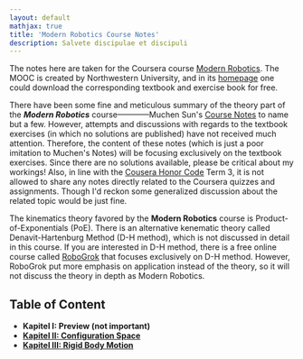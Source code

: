 ```yaml
---
layout: default
mathjax: true
title: 'Modern Robotics Course Notes'
description: Salvete discipulae et discipuli
---
```

The notes here are taken for the Coursera course [Modern Robotics](https://www.coursera.org/specializations/modernrobotics). The MOOC is created by Northwestern University, and in its [homepage](http://hades.mech.northwestern.edu/index.php/Modern_Robotics) one could download the corresponding textbook and exercise book for free. 

There have been some fine and meticulous summary of the theory part of the _**Modern Robotics**_ course————Muchen Sun's [Course Notes](https://muchensun.github.io/ModernRoboticsCourseNotes/index.html) to name but a few. However, attempts and discussions with regards to the textbook exercises (in which no solutions are published) have not received much attention. Therefore, the content of these notes (which is just a poor imitation to Muchen's Notes) will be focusing exclusively on the textbook exercises. Since there are no solutions available, please be critical about my workings! Also, in line with the [Cousera Honor Code](https://learner.coursera.help/hc/en-us/articles/209818863-Coursera-Honor-Code) Term 3, it is not allowed to share any notes directly related to the Coursera quizzes and assignments. Though I'd reckon some generalized discussion about the related topic would be just fine.

The kinematics theory favored by the **Modern Robotics**  course is Product-of-Exponentials (PoE). There is an alternative kenematic theory called Denavit-Hartenburg Method (D-H method), which is not discussed in detail in this course. If you are interested in D-H method, there is a free online course called [RoboGrok](http://robogrok.com/) that focuses exclusively on D-H method. However, RoboGrok put more emphasis on application instead of the theory, so it will not discuss the theory in depth as Modern Robotics.


## **Table of Content**

* **Kapitel I: Preview (not important)**
* [**Kapitel II: Configuration Space**](KapII.html)
* [**Kapitel III: Rigid Body Motion**](KapIII.html)
